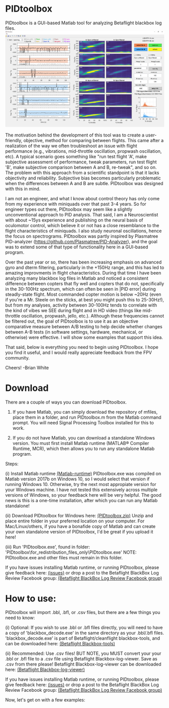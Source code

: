 # PIDtoolbox

PIDtoolbox is a GUI-based Matlab tool for analyzing Betaflight blackbox log files.
![](images/PIDtoolboxGUIexample.png)

The motivation behind the development of this tool was to create a user-friendly, objective, method for comparing between flights. This came after a realization of the way we often troubleshoot an issue with flight performance (e.g., vibrations, mid-throttle oscillation, propwash oscillation, etc). A typical scenario goes something like "run test flight 'A', make subjective assessment of performance, tweak parameters, run test flight 'B', make subjective comparison between A and B, re-tweak", and so on. The problem with this approach from a scientific standpoint is that it lacks objectivity and reliability. Subjective bias becomes particularly problematic when the differences between A and B are subtle. PIDtoolbox was designed with this in mind.

I am not an engineer, and what I know about control theory has only come from my experience with miniquads over that past 3-4 years. So for engineer types out there, PIDtoolbox may seem like a slightly unconventional approach to PID analysis. That said, I am a Neuroscientist with about ~15ys experience and publishing on the neural basis of oculomotor control, which believe it or not has a close resemblance to the flight characteristics of miniquads. I also study neuronal oscillations, hence the focus on spectrograms. PIDtoolbox was partly inspired by Plasmatree PID-analyzer (https://github.com/Plasmatree/PID-Analyzer), and the goal was to extend some of that type of functionality here in a GUI-based program.

Over the past year or so, there has been increasing emphasis on advanced gyro and dterm filtering, particularly in the +150Hz range, and this has led to amazing improvments in flight characteristics. During that time I have been analyzing many blackbox log files in Matlab and noticed a consistent difference between copters that fly well and copters that do not, specifically in the 30-100Hz spectrum, which can often be seen in |PID error| during steadly-state flight. Most commanded copter motion is below ~20Hz (even if you're a Mr. Steele on the sticks, at best you might push this to 25-30Hz!), but from my analyses, activity between 30-100Hz tends to correlate with the kind of vibes we SEE during flight and in HD video (things like mid-throttle oscillation, propwash, jello, etc.). Although these frequencies cannot be filtered out, the goal of PIDtoolbox is to use it as an objective comparative measure between A/B testing to help decide whether changes between A-B tests (in software settings, hardware, mechanical, or otherwise) were effective. I will show some examples that support this idea.

That said, below is everything you need to begin using PIDtoolbox. I hope you find it useful, and I would really appreciate feedback from the FPV community.

Cheers! -Brian White

# Download

There are a couple of ways you can download PIDtoolbox. 

1) If you have Matlab, you can simply download the repository of mfiles, place them in a folder, and run PIDtoolbox.m from the Matlab command prompt. You will need Signal Processing Toolbox installed for this to work.

2) If you do not have Matlab, you can download a standalone Windows version. You must first install Matlab runtime (MATLAB® Compiler Runtime, MCR), which then allows you to run any standalone Matlab program.

Steps:

(i) Install Matlab runtime <a href="https://www.mathworks.com/products/compiler/matlab-runtime.html" target="blank">(Matlab-runtime)</a> PIDtoolbox.exe was compiled on Matlab version 2017b on Windows 10, so I would select that version if running Windows 10. Otherwise, try the next most appropiate version for your Windows machine. I have not tested this extensively across multiple versions of Windows, so your feedback here will be very helpful. The good news is this is a one-time installation, after which you can run any Matlab standalone!

(ii) Download PIDtoolbox for Windows here:
<a href="https://github.com/bw1129/PIDtoolbox/releases" target="blank">(PIDtoolbox.zip)</a> Unzip and place entire folder in your preferred location on your computer. For Mac/Linux/others, if you have a bonafide copy of Matlab and can create your own standalone version of PIDtoolbox, I'd be great if you upload it here!

(iii) Run 'PIDtoolbox.exe', found in folder: 
'PIDtoolbox\for_redistribution_files_only\PIDtoolbox.exe'
NOTE: PIDtoolbox.exe and other files must remain in this folder.

If you have issues installing Matlab runtime, or running  PIDtoolbox, please give feedback here:
<a href="https://github.com/bw1129/PIDtoolbox/issues" target="blank">(issues)</a>
or drop a post to the Betaflight BlackBox Log Review Facebook group: <a href="https://www.facebook.com/groups/291745494678694/?ref=bookmarks" target="blank">(Betaflight BlackBox Log Review Facebook group)</a>

# How to use:

PIDtoolbox will import .bbl, .bfl, or .csv files, but there are a few things you need to know: 

(i) Optional: If you wish to use .bbl or .bfl files directly, you will need to have a copy of 'blackbox_decode.exe' in the same directory as your .bbl/.bfl files. 'blackbox_decode.exe' is part of Betaflight/cleanflight blackbox-tools, and can be downloaded here:
<a href="https://www.github.com/betaflight/blackbox-tools" target="blank">(Betaflight Blackbox-tools)</a>

(ii) Recommended: Use .csv files! BUT NOTE, you MUST convert your your .bbl or .bfl file to a .csv file using Betaflight Blackbox-log-viewer. Save as .csv from there please! Betaflight Blackbox-log-viewer can be downloaded here: 
<a href="https://www.github.com/betaflight/blackbox-log-viewer/releases" target="blank">(Betaflight Blackbox-log-viewer)</a>

If you have issues installing Matlab runtime, or running  PIDtoolbox, please give feedback here:
<a href="https://github.com/bw1129/PIDtoolbox/issues" target="blank">(issues)</a>
or drop a post to the Betaflight BlackBox Log Review Facebook group: <a href="https://www.facebook.com/groups/291745494678694/?ref=bookmarks" target="blank">(Betaflight BlackBox Log Review Facebook group)</a>

Now, let's get on with a few examples:

